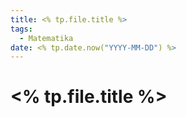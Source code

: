 ```yaml
---
title: <% tp.file.title %>
tags:
  - Matematika
date: <% tp.date.now("YYYY-MM-DD") %>
---
```


# <% tp.file.title %>